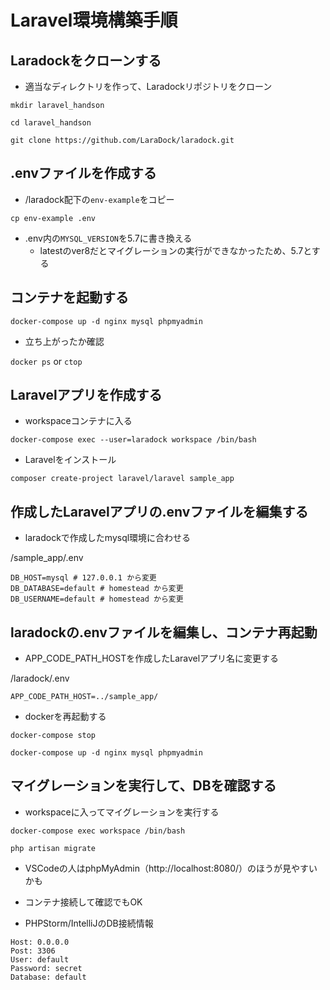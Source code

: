 # Laravel環境構築手順

## Laradockをクローンする
- 適当なディレクトリを作って、Laradockリポジトリをクローン

```
mkdir laravel_handson

cd laravel_handson
```

`git clone https://github.com/LaraDock/laradock.git`

## .envファイルを作成する

- /laradock配下の`env-example`をコピー

`cp env-example .env`

- .env内の`MYSQL_VERSION`を5.7に書き換える
    - latestのver8だとマイグレーションの実行ができなかったため、5.7とする

## コンテナを起動する

`docker-compose up -d nginx mysql phpmyadmin`

- 立ち上がったか確認

`docker ps` or `ctop`

## Laravelアプリを作成する

- workspaceコンテナに入る

`docker-compose exec --user=laradock workspace /bin/bash`

- Laravelをインストール

`composer create-project laravel/laravel sample_app`

## 作成したLaravelアプリの.envファイルを編集する

- laradockで作成したmysql環境に合わせる

/sample_app/.env
```
DB_HOST=mysql # 127.0.0.1 から変更
DB_DATABASE=default # homestead から変更
DB_USERNAME=default # homestead から変更
```

## laradockの.envファイルを編集し、コンテナ再起動

- APP_CODE_PATH_HOSTを作成したLaravelアプリ名に変更する

/laradock/.env

`APP_CODE_PATH_HOST=../sample_app/`

- dockerを再起動する

`docker-compose stop`

`docker-compose up -d nginx mysql phpmyadmin`

## マイグレーションを実行して、DBを確認する

- workspaceに入ってマイグレーションを実行する

`docker-compose exec workspace /bin/bash`

`php artisan migrate`

- VSCodeの人はphpMyAdmin（http://localhost:8080/）のほうが見やすいかも

- コンテナ接続して確認でもOK

- PHPStorm/IntelliJのDB接続情報
```
Host: 0.0.0.0
Post: 3306
User: default
Password: secret
Database: default
```

